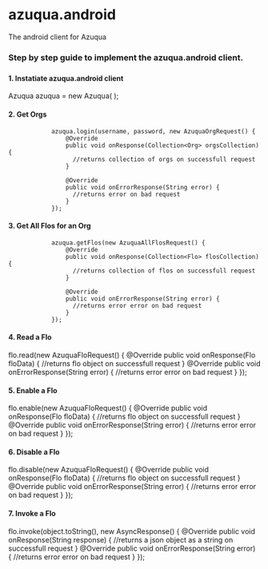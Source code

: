 # azuqua.android
The android client for Azuqua

<h3> Step by step guide to implement the azuqua.android client. <h3>
<h4> 1. Instatiate azuqua.android client</h4>
Azuqua azuqua = new Azuqua( ); <br>
<h4> 2. Get Orgs</h4>

                azuqua.login(username, password, new AzuquaOrgRequest() {
                    @Override
                    public void onResponse(Collection<Org> orgsCollection) {
                      //returns collection of orgs on successfull request
                    }

                    @Override
                    public void onErrorResponse(String error) {
                      //returns error on bad request
                    }
                });
<h4> 3. Get All Flos for an Org</h4>

                azuqua.getFlos(new AzuquaAllFlosRequest() {
                    @Override
                    public void onResponse(Collection<Flo> flosCollection) {
                      //returns collection of flos on successfull request
                    }
        
                    @Override
                    public void onErrorResponse(String error) {
                      //returns error error on bad request
                    }
                });
<h4> 4. Read a Flo </h4>
                flo.read(new AzuquaFloRequest() {
                    @Override
                    public void onResponse(Flo floData) {
                      //returns flo object on successfull request
                    }
                    @Override
                    public void onErrorResponse(String error) {
                      //returns error error on bad request  
                    }
                });
                
<h4> 5. Enable a Flo </h4>
                flo.enable(new AzuquaFloRequest() {
                    @Override
                    public void onResponse(Flo floData) {
                      //returns flo object on successfull request  
                    }
                    @Override
                    public void onErrorResponse(String error) {
                      //returns error error on bad request  
                    }
                });
<h4> 6. Disable a Flo </h4>
                flo.disable(new AzuquaFloRequest() {
                    @Override
                    public void onResponse(Flo floData) {
                      //returns flo object on successfull request  
                    }
                    @Override
                    public void onErrorResponse(String error) {
                      //returns error error on bad request  
                    }
                });
                
<h4> 7. Invoke a Flo </h4>
              flo.invoke(object.toString(), new AsyncResponse() {
                    @Override
                    public void onResponse(String response) {
                      //returns a json object as a string on successfull request
                    }
                    @Override
                    public void onErrorResponse(String error) {
                      //returns error error on bad request
                    }
                });                
